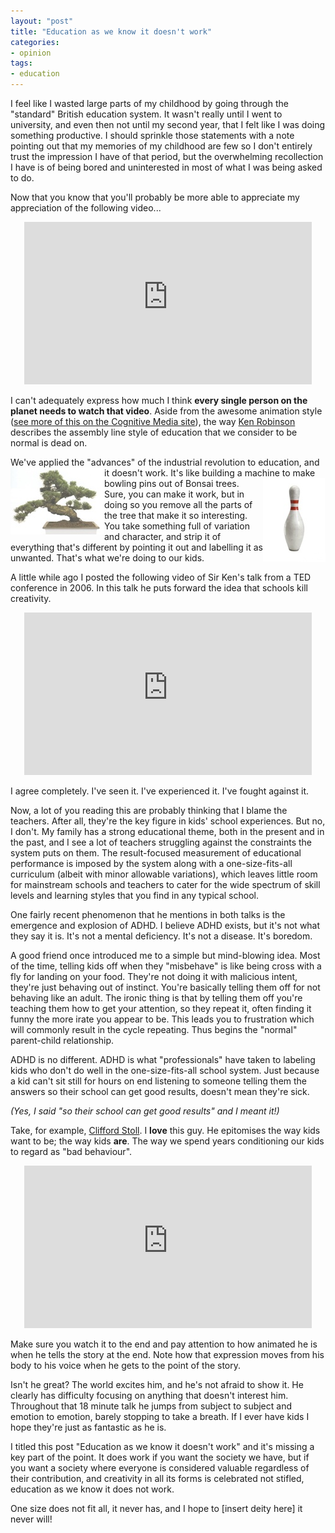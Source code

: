 ```yaml
---
layout: "post"
title: "Education as we know it doesn't work"
categories:
- opinion
tags:
- education
---
```


I feel like I wasted large parts of my childhood by going through the "standard" British education system. It wasn't really until I went to university, and even then not until my second year, that I felt like I was doing something productive. I should sprinkle those statements with a note pointing out that my memories of my childhood are few so I don't entirely trust the impression I have of that period, but the overwhelming recollection I have is of being bored and uninterested in most of what I was being asked to do.

Now that you know that you'll probably be more able to appreciate my appreciation of the following video...

<center><iframe width="460" height="260" src="http://www.youtube-nocookie.com/embed/zDZFcDGpL4U?rel=0" frameborder="0" allowfullscreen></iframe></center>

I can't adequately express how much I think <strong>every single person on the planet needs to watch that video</strong>. Aside from the awesome animation style (<a href="http://www.cognitivemedia.co.uk/">see more of this on the Cognitive Media site</a>), the way <a href="http://sirkenrobinson.com/">Ken Robinson</a> describes the assembly line style of education that we consider to be normal is dead on.

We've applied the "advances" of the industrial revolution to education, and it doesn't work. <img style="float: left;" src="/assets/bonsai.jpg" width="150" height="107" alt="Bonsai Tree" />It's like building a machine to make bowling pins out of Bonsai trees. <img style="float: right;" src="/assets/bowlingpin.jpg" width="100" height="134" alt="Bowling Pin" />Sure, you can make it work, but in doing so you remove all the parts of the tree that make it so interesting. You take something full of variation and character, and strip it of everything that's different by pointing it out and labelling it as unwanted. That's what we're doing to our kids.

A little while ago I posted the following video of Sir Ken's talk from a TED conference in 2006. In this talk he puts forward the idea that schools kill creativity.

<center><iframe width="460" height="260" src="http://www.youtube-nocookie.com/embed/iG9CE55wbtY?rel=0" frameborder="0" allowfullscreen></iframe></center>

I agree completely. I've seen it. I've experienced it. I've fought against it.

Now, a lot of you reading this are probably thinking that I blame the teachers. After all, they're the key figure in kids' school experiences. But no, I don't. My family has a strong educational theme, both in the present and in the past, and I see a lot of teachers struggling against the constraints the system puts on them. The result-focused measurement of educational performance is imposed by the system along with a one-size-fits-all curriculum (albeit with minor allowable variations), which leaves little room for mainstream schools and teachers to cater for the wide spectrum of skill levels and learning styles that you find in any typical school.

One fairly recent phenomenon that he mentions in both talks is the emergence and explosion of ADHD. I believe ADHD exists, but it's not what they say it is. It's not a mental deficiency. It's not a disease. It's boredom.

A good friend once introduced me to a simple but mind-blowing idea. Most of the time, telling kids off when they "misbehave" is like being cross with a fly for landing on your food. They're not doing it with malicious intent, they're just behaving out of instinct. You're basically telling them off for not behaving like an adult. The ironic thing is that by telling them off you're teaching them how to get your attention, so they repeat it, often finding it funny the more irate you appear to be. This leads you to frustration which will commonly result in the cycle repeating. Thus begins the "normal" parent-child relationship.

ADHD is no different. ADHD is what "professionals" have taken to labeling kids who don't do well in the one-size-fits-all school system. Just because a kid can't sit still for hours on end listening to someone telling them the answers so their school can get good results, doesn't mean they're sick.

<em>(Yes, I said "so their school can get good results" and I meant it!)</em>

Take, for example, <a href="http://en.wikipedia.org/wiki/Clifford_Stoll">Clifford Stoll</a>. I <strong>love</strong> this guy. He epitomises the way kids want to be; the way kids <strong>are</strong>. The way we spend years conditioning our kids to regard as "bad behaviour".

<center><iframe width="460" height="260" src="http://www.youtube-nocookie.com/embed/Gj8IA6xOpSk?rel=0" frameborder="0" allowfullscreen></iframe></center>

Make sure you watch it to the end and pay attention to how animated he is when he tells the story at the end. Note how that expression moves from his body to his voice when he gets to the point of the story.

Isn't he great? The world excites him, and he's not afraid to show it. He clearly has difficulty focusing on anything that doesn't interest him. Throughout that 18 minute talk he jumps from subject to subject and emotion to emotion, barely stopping to take a breath. If I ever have kids I hope they're just as fantastic as he is.

I titled this post "Education as we know it doesn't work" and it's missing a key part of the point. It does work if you want the society we have, but if you want a society where everyone is considered valuable regardless of their contribution, and creativity in all its forms is celebrated not stifled, education as we know it does not work.

One size does not fit all, it never has, and I hope to [insert deity here] it never will!
